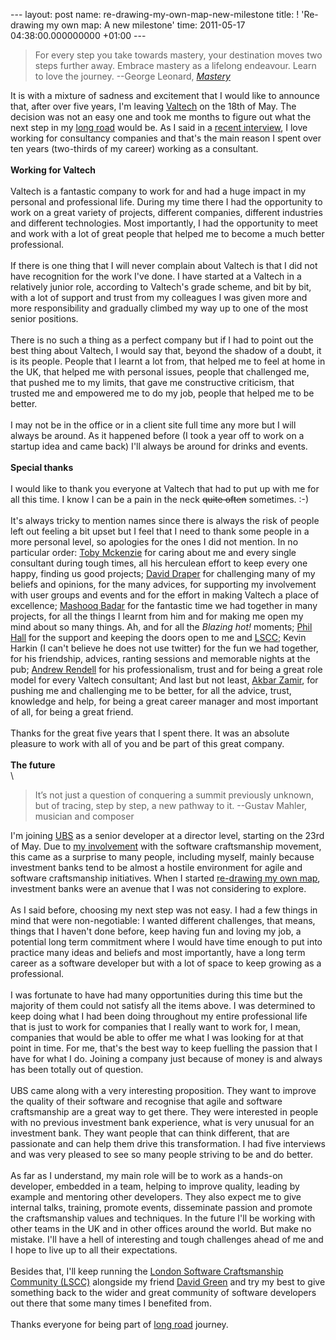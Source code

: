 --- layout: post name: re-drawing-my-own-map-new-milestone title: !
'Re-drawing my own map: A new milestone' time: 2011-05-17
04:38:00.000000000 +01:00 ---

> For every step you take towards mastery, your destination moves two
> steps further away. Embrace mastery as a lifelong endeavour. Learn to
> love the journey.
> --George Leonard,
> [*Mastery*](http://www.amazon.co.uk/Mastery-Plume-George-Leonard/dp/0452267560/ref=sr_1_1?ie=UTF8&qid=1305590628&sr=8-1 "Mastery: The Keys to Success and Long-Term Fulfillment")

It is with a mixture of sadness and excitement that I would like to
announce that, after over five years, I'm leaving
[Valtech](http://valtech.co.uk/) on the 18th of May. The decision was
not an easy one and took me months to figure out what the next step in
my [long
road](http://apprenticeship-patterns.labs.oreilly.com/ch03.html#the_long_road)
would be. As I said in a [recent
interview](http://craftedsw.blogspot.com/2011/04/working-for-consultancy-companies.html),
I love working for consultancy companies and that's the main reason I
spent over ten years (two-thirds of my career) working as a
consultant.   \
\
**Working for Valtech**\
\
Valtech is a fantastic company to work for and had a huge impact in my
personal and professional life. During my time there I had the
opportunity to work on a great variety of projects, different companies,
different industries and different technologies. Most importantly, I had
the opportunity to meet and work with a lot of great people that helped
me to become a much better professional.\
\
If there is one thing that I will never complain about Valtech is that I
did not have recognition for the work I've done. I have started at a
Valtech in a relatively junior role, according to Valtech's grade
scheme, and bit by bit, with a lot of support and trust from my
colleagues I was given more and more responsibility and gradually
climbed my way up to one of the most senior positions. \
\
There is no such a thing as a perfect company but if I had to point out
the best thing about Valtech, I would say that, beyond the shadow of a
doubt, it is its people. People that I learnt a lot from, that helped me
to feel at home in the UK, that helped me with personal issues, people
that challenged me, that pushed me to my limits, that gave me
constructive criticism, that trusted me and empowered me to do my job,
people that helped me to be better.\
\
I may not be in the office or in a client site full time any more but I
will always be around. As it happened before (I took a year off to work
on a startup idea and came back) I'll always be around for drinks and
events. \
\
**Special thanks**\
\
I would like to thank you everyone at Valtech that had to put up with me
for all this time. I know I can be a pain in the neck ~~quite often~~
sometimes. :-)\
\
It's always tricky to mention names since there is always the risk of
people left out feeling a bit upset but I feel that I need to thank some
people in a more personal level, so apologies for the ones I did not
mention. In no particular order: [Toby
Mckenzie](http://twitter.com/tobymckenzie) for caring about me and every
single consultant during tough times, all his herculean effort to keep
every one happy, finding us good projects; [David
Draper](http://twitter.com/david_draper) for challenging many of my
beliefs and opinions, for the many advices, for supporting my
involvement with user groups and events and for the effort in making
Valtech a place of excellence; [Mashooq
Badar](http://twitter.com/mashooq) for the fantastic time we had
together in many projects, for all the things I learnt from him and for
making me open my mind about so many things. Ah, and for all the
*Blazing hot!* moments; [Phil Hall](http://twitter.com/philghall) for
the support and keeping the doors open to me and
[LSCC](http://www.meetup.com/london-software-craftsmanship); Kevin
Harkin (I can't believe he does not use twitter) for the fun we had
together, for his friendship, advices, ranting sessions and memorable
nights at the pub; [Andrew Rendell](http://twitter.com/anderew) for his
professionalism, trust and for being a great role model for every
Valtech consultant; And last but not least, [Akbar
Zamir](http://twitter.com/akbarzamir), for pushing me and challenging me
to be better, for all the advice, trust, knowledge and help, for being a
great career manager and most important of all, for being a great
friend.\
\
Thanks for the great five years that I spent there. It was an absolute
pleasure to work with all of you and be part of this great company.\
\
**The future**\
\

> It’s not just a question of conquering a summit previously unknown,
> but of tracing, step by step, a new pathway to it.
> --Gustav Mahler, musician and composer

I'm joining [UBS](http://www.ubs.com/) as a senior developer at a
director level, starting on the 23rd of May. Due to [my
involvement](http://www.londonswcraft.com/) with the software
craftsmanship movement, this came as a surprise to many people,
including myself, mainly because investment banks tend to be almost a
hostile environment for agile and software craftsmanship initiatives.
When I started [re-drawing my own
map](http://apprenticeship-patterns.labs.oreilly.com/ch03.html#draw_your_own_map),
investment banks were an avenue that I was not considering to explore. \
\
As I said before, choosing my next step was not easy. I had a few things
in mind that were non-negotiable: I wanted different challenges, that
means, things that I haven't done before, keep having fun and loving my
job, a potential long term commitment where I would have time enough to
put into practice many ideas and beliefs and most importantly, have a
long term career as a software developer but with a lot of space to keep
growing as a professional. \
\
I was fortunate to have had many opportunities during this time but the
majority of them could not satisfy all the items above. I was determined
to keep doing what I had been doing throughout my entire professional
life that is just to work for companies that I really want to work for,
I mean, companies that would be able to offer me what I was looking for
at that point in time. For me, that's the best way to keep fuelling the
passion that I have for what I do. Joining a company just because of
money is and always has been totally out of question.\
\
UBS came along with a very interesting proposition. They want to improve
the quality of their software and recognise that agile and software
craftsmanship are a great way to get there. They were interested in
people with no previous investment bank experience, what is very unusual
for an investment bank. They want people that can think different, that
are passionate and can help them drive this transformation. I had five
interviews and was very pleased to see so many people striving to be and
do better. \
\
As far as I understand, my main role will be to work as a hands-on
developer, embedded in a team, helping to improve quality, leading by
example and mentoring other developers. They also expect me to give
internal talks, training, promote events, disseminate passion and
promote the craftsmanship values and techniques. In the future I'll be
working with other teams in the UK and in other offices around the
world. But make no mistake. I'll have a hell of interesting and tough
challenges ahead of me and I hope to live up to all their expectations.
    \
\
Besides that, I'll keep running the [London Software Craftsmanship
Community (LSCC)](http://www.londonswcraft.com/) alongside my friend
[David Green](http://twitter.com/activelylazy) and try my best to give
something back to the wider and great community of software developers
out there that some many times I benefited from.\
\
Thanks everyone for being part of [long
road](http://apprenticeship-patterns.labs.oreilly.com/ch03.html)
journey.
